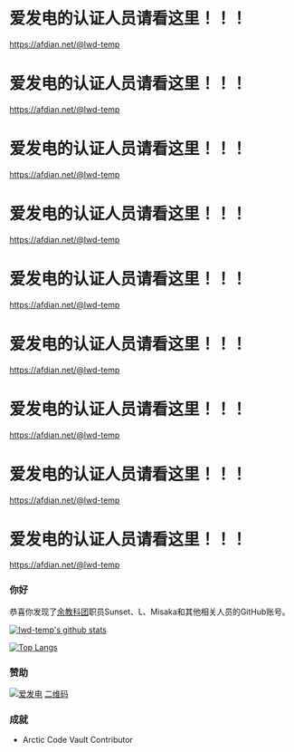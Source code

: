 # 爱发电的认证人员请看这里！！！
https://afdian.net/@lwd-temp
# 爱发电的认证人员请看这里！！！
https://afdian.net/@lwd-temp
# 爱发电的认证人员请看这里！！！
https://afdian.net/@lwd-temp
# 爱发电的认证人员请看这里！！！
https://afdian.net/@lwd-temp
# 爱发电的认证人员请看这里！！！
https://afdian.net/@lwd-temp
# 爱发电的认证人员请看这里！！！
https://afdian.net/@lwd-temp
# 爱发电的认证人员请看这里！！！
https://afdian.net/@lwd-temp
# 爱发电的认证人员请看这里！！！
https://afdian.net/@lwd-temp
# 爱发电的认证人员请看这里！！！
https://afdian.net/@lwd-temp
### 你好
恭喜你发现了[余教科团](https://github.com/lwd-temp/about-lwd-temp)职员Sunset、L、Misaka和其他相关人员的GitHub账号。

[![lwd-temp's github stats](https://github-readme-stats-git-master.lwd-temp.vercel.app/api?username=lwd-temp&show_icons=true)](https://github.com/anuraghazra/github-readme-stats)

[![Top Langs](https://github-readme-stats-git-master.lwd-temp.vercel.app/api/top-langs/?username=lwd-temp)](https://github.com/anuraghazra/github-readme-stats)
### 赞助
[![爱发电](https://cdn.jsdelivr.net/gh/lwd-temp/lwd-temp/afd_support.svg)](https://afdian.net/@lwd-temp)
[二维码](https://cdn.jsdelivr.net/gh/lwd-temp/lwd-temp/afd_qr.jpg)
### 成就
* Arctic Code Vault Contributor
